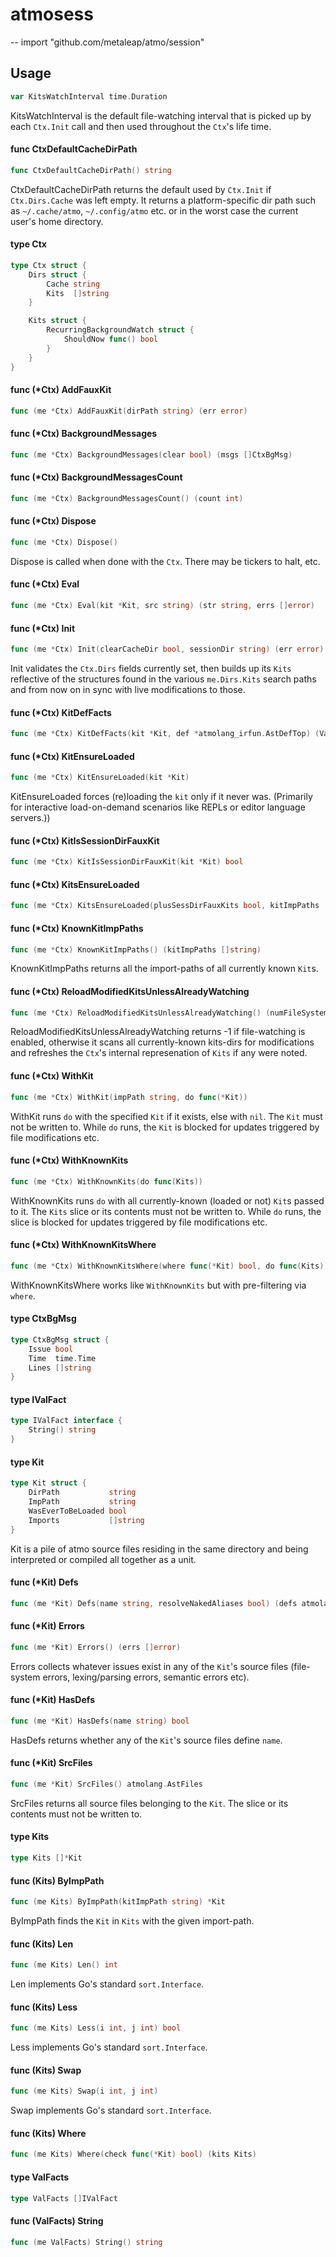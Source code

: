 # atmosess
--
    import "github.com/metaleap/atmo/session"


## Usage

```go
var KitsWatchInterval time.Duration
```
KitsWatchInterval is the default file-watching interval that is picked up by
each `Ctx.Init` call and then used throughout the `Ctx`'s life time.

#### func  CtxDefaultCacheDirPath

```go
func CtxDefaultCacheDirPath() string
```
CtxDefaultCacheDirPath returns the default used by `Ctx.Init` if
`Ctx.Dirs.Cache` was left empty. It returns a platform-specific dir path such as
`~/.cache/atmo`, `~/.config/atmo` etc. or in the worst case the current user's
home directory.

#### type Ctx

```go
type Ctx struct {
	Dirs struct {
		Cache string
		Kits  []string
	}

	Kits struct {
		RecurringBackgroundWatch struct {
			ShouldNow func() bool
		}
	}
}
```


#### func (*Ctx) AddFauxKit

```go
func (me *Ctx) AddFauxKit(dirPath string) (err error)
```

#### func (*Ctx) BackgroundMessages

```go
func (me *Ctx) BackgroundMessages(clear bool) (msgs []CtxBgMsg)
```

#### func (*Ctx) BackgroundMessagesCount

```go
func (me *Ctx) BackgroundMessagesCount() (count int)
```

#### func (*Ctx) Dispose

```go
func (me *Ctx) Dispose()
```
Dispose is called when done with the `Ctx`. There may be tickers to halt, etc.

#### func (*Ctx) Eval

```go
func (me *Ctx) Eval(kit *Kit, src string) (str string, errs []error)
```

#### func (*Ctx) Init

```go
func (me *Ctx) Init(clearCacheDir bool, sessionDir string) (err error)
```
Init validates the `Ctx.Dirs` fields currently set, then builds up its `Kits`
reflective of the structures found in the various `me.Dirs.Kits` search paths
and from now on in sync with live modifications to those.

#### func (*Ctx) KitDefFacts

```go
func (me *Ctx) KitDefFacts(kit *Kit, def *atmolang_irfun.AstDefTop) (ValFacts, atmo.Errors)
```

#### func (*Ctx) KitEnsureLoaded

```go
func (me *Ctx) KitEnsureLoaded(kit *Kit)
```
KitEnsureLoaded forces (re)loading the `kit` only if it never was. (Primarily
for interactive load-on-demand scenarios like REPLs or editor language
servers.))

#### func (*Ctx) KitIsSessionDirFauxKit

```go
func (me *Ctx) KitIsSessionDirFauxKit(kit *Kit) bool
```

#### func (*Ctx) KitsEnsureLoaded

```go
func (me *Ctx) KitsEnsureLoaded(plusSessDirFauxKits bool, kitImpPaths ...string)
```

#### func (*Ctx) KnownKitImpPaths

```go
func (me *Ctx) KnownKitImpPaths() (kitImpPaths []string)
```
KnownKitImpPaths returns all the import-paths of all currently known `Kit`s.

#### func (*Ctx) ReloadModifiedKitsUnlessAlreadyWatching

```go
func (me *Ctx) ReloadModifiedKitsUnlessAlreadyWatching() (numFileSystemModsNoticedAndActedUpon int)
```
ReloadModifiedKitsUnlessAlreadyWatching returns -1 if file-watching is enabled,
otherwise it scans all currently-known kits-dirs for modifications and refreshes
the `Ctx`'s internal represenation of `Kits` if any were noted.

#### func (*Ctx) WithKit

```go
func (me *Ctx) WithKit(impPath string, do func(*Kit))
```
WithKit runs `do` with the specified `Kit` if it exists, else with `nil`. The
`Kit` must not be written to. While `do` runs, the `Kit` is blocked for updates
triggered by file modifications etc.

#### func (*Ctx) WithKnownKits

```go
func (me *Ctx) WithKnownKits(do func(Kits))
```
WithKnownKits runs `do` with all currently-known (loaded or not) `Kit`s passed
to it. The `Kits` slice or its contents must not be written to. While `do` runs,
the slice is blocked for updates triggered by file modifications etc.

#### func (*Ctx) WithKnownKitsWhere

```go
func (me *Ctx) WithKnownKitsWhere(where func(*Kit) bool, do func(Kits))
```
WithKnownKitsWhere works like `WithKnownKits` but with pre-filtering via
`where`.

#### type CtxBgMsg

```go
type CtxBgMsg struct {
	Issue bool
	Time  time.Time
	Lines []string
}
```


#### type IValFact

```go
type IValFact interface {
	String() string
}
```


#### type Kit

```go
type Kit struct {
	DirPath           string
	ImpPath           string
	WasEverToBeLoaded bool
	Imports           []string
}
```

Kit is a pile of atmo source files residing in the same directory and being
interpreted or compiled all together as a unit.

#### func (*Kit) Defs

```go
func (me *Kit) Defs(name string, resolveNakedAliases bool) (defs atmolang_irfun.AstTopDefs)
```

#### func (*Kit) Errors

```go
func (me *Kit) Errors() (errs []error)
```
Errors collects whatever issues exist in any of the `Kit`'s source files
(file-system errors, lexing/parsing errors, semantic errors etc).

#### func (*Kit) HasDefs

```go
func (me *Kit) HasDefs(name string) bool
```
HasDefs returns whether any of the `Kit`'s source files define `name`.

#### func (*Kit) SrcFiles

```go
func (me *Kit) SrcFiles() atmolang.AstFiles
```
SrcFiles returns all source files belonging to the `Kit`. The slice or its
contents must not be written to.

#### type Kits

```go
type Kits []*Kit
```


#### func (Kits) ByImpPath

```go
func (me Kits) ByImpPath(kitImpPath string) *Kit
```
ByImpPath finds the `Kit` in `Kits` with the given import-path.

#### func (Kits) Len

```go
func (me Kits) Len() int
```
Len implements Go's standard `sort.Interface`.

#### func (Kits) Less

```go
func (me Kits) Less(i int, j int) bool
```
Less implements Go's standard `sort.Interface`.

#### func (Kits) Swap

```go
func (me Kits) Swap(i int, j int)
```
Swap implements Go's standard `sort.Interface`.

#### func (Kits) Where

```go
func (me Kits) Where(check func(*Kit) bool) (kits Kits)
```

#### type ValFacts

```go
type ValFacts []IValFact
```


#### func (ValFacts) String

```go
func (me ValFacts) String() string
```
